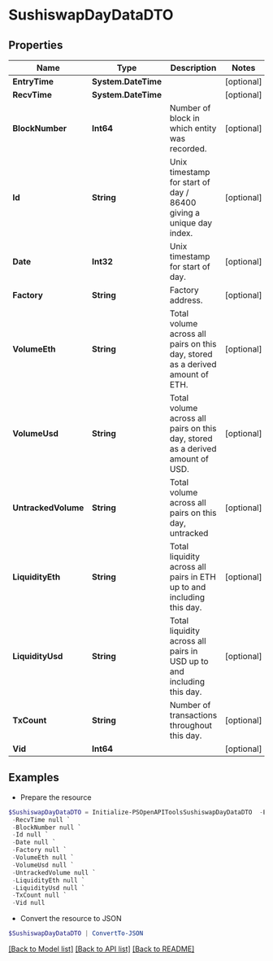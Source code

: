 # SushiswapDayDataDTO
## Properties

Name | Type | Description | Notes
------------ | ------------- | ------------- | -------------
**EntryTime** | **System.DateTime** |  | [optional] 
**RecvTime** | **System.DateTime** |  | [optional] 
**BlockNumber** | **Int64** | Number of block in which entity was recorded. | [optional] 
**Id** | **String** | Unix timestamp for start of day / 86400 giving a unique day index. | [optional] 
**Date** | **Int32** | Unix timestamp for start of day. | [optional] 
**Factory** | **String** | Factory address. | [optional] 
**VolumeEth** | **String** | Total volume across all pairs on this day, stored as a derived amount of ETH. | [optional] 
**VolumeUsd** | **String** | Total volume across all pairs on this day, stored as a derived amount of USD. | [optional] 
**UntrackedVolume** | **String** | Total volume across all pairs on this day, untracked | [optional] 
**LiquidityEth** | **String** | Total liquidity across all pairs in ETH up to and including this day. | [optional] 
**LiquidityUsd** | **String** | Total liquidity across all pairs in USD up to and including this day. | [optional] 
**TxCount** | **String** | Number of transactions throughout this day. | [optional] 
**Vid** | **Int64** |  | [optional] 

## Examples

- Prepare the resource
```powershell
$SushiswapDayDataDTO = Initialize-PSOpenAPIToolsSushiswapDayDataDTO  -EntryTime null `
 -RecvTime null `
 -BlockNumber null `
 -Id null `
 -Date null `
 -Factory null `
 -VolumeEth null `
 -VolumeUsd null `
 -UntrackedVolume null `
 -LiquidityEth null `
 -LiquidityUsd null `
 -TxCount null `
 -Vid null
```

- Convert the resource to JSON
```powershell
$SushiswapDayDataDTO | ConvertTo-JSON
```

[[Back to Model list]](../README.md#documentation-for-models) [[Back to API list]](../README.md#documentation-for-api-endpoints) [[Back to README]](../README.md)

